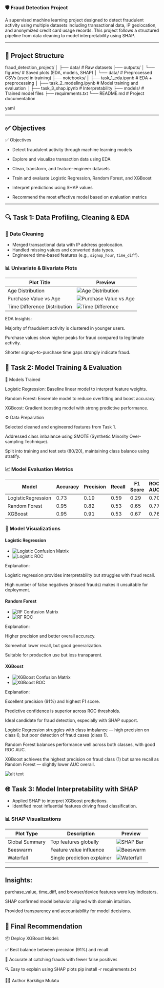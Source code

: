
### 🛡️ Fraud Detection Project

A supervised machine learning project designed to detect fraudulent activity using multiple datasets including transactional data, IP geolocation, and anonymized credit card usage records. This project follows a structured pipeline from data cleaning to model interpretability using SHAP.

---

## 📁 Project Structure

fraud_detection_project/
│
├── data/ # Raw datasets
├── outputs/
│ └── figures/ # Saved plots (EDA, models, SHAP)
│ └── data/ # Preprocessed CSVs (used in training)
├── notebooks/
│ ├── task_1_eda.ipynb # EDA + preprocessing
│ ├── task_2_modeling.ipynb # Model training and evaluation
│ ├── task_3_shap.ipynb # Interpretability
├── models/ # Trained model files
├── requirements.txt
└── README.md # Project documentation

yaml


---

## ✅ Objectives

✅ Objectives

- Detect fraudulent activity through machine learning models

- Explore and visualize transaction data using EDA

- Clean, transform, and feature-engineer datasets

- Train and evaluate Logistic Regression, Random Forest, and XGBoost

- Interpret predictions using SHAP values

- Recommend the most effective model based on evaluation metrics

---

## 🔍 Task 1: Data Profiling, Cleaning & EDA

### 🧹 Data Cleaning
- Merged transactional data with IP address geolocation.
- Handled missing values and converted data types.
- Engineered time-based features (e.g., `signup_hour`, `time_diff`).

### 📊 Univariate & Bivariate Plots

| Plot Title                    | Preview |
|------------------------------|---------|
| Age Distribution             | ![Age Distribution](outputs/figures/age_distribution.png) |
| Purchase Value vs Age        | ![Purchase Value vs Age](outputs/figures/purchase_vs_age.png) |
| Time Difference Distribution | ![Time Difference](outputs/figures/time_diff_distribution.png) |

EDA Insights:

Majority of fraudulent activity is clustered in younger users.

Purchase values show higher peaks for fraud compared to legitimate activity.

Shorter signup-to-purchase time gaps strongly indicate fraud.

## 🤖 Task 2: Model Training & Evaluation
🧠 Models Trained

Logistic Regression: Baseline linear model to interpret feature weights.

Random Forest: Ensemble model to reduce overfitting and boost accuracy.

XGBoost: Gradient boosting model with strong predictive performance.

⚙️ Data Preparation

Selected cleaned and engineered features from Task 1.

Addressed class imbalance using SMOTE (Synthetic Minority Over-sampling Technique).

Split into training and test sets (80/20), maintaining class balance using stratify.

### 📈 Model Evaluation Metrics

| Model              | Accuracy | Precision | Recall | F1 Score | ROC AUC |
|-------------------|----------|-----------|--------|----------|---------|
| LogisticRegression| 0.73     | 0.19      | 0.59   | 0.29     | 0.70    |
| Random Forest      | 0.95     | 0.82      | 0.53   | 0.65     | 0.77    |
| XGBoost            | 0.95     | 0.91      | 0.53   | 0.67     | 0.76    |

### 🧾 Model Visualizations

#### Logistic Regression
- ![Logistic Confusion Matrix](outputs/figures/logistic_confusion_matrix.png)
- ![Logistic ROC](outputs/figures/logistic_roc_curve.png)

Explanation:

Logistic regression provides interpretability but struggles with fraud recall.

High number of false negatives (missed frauds) makes it unsuitable for deployment.
#### Random Forest
- ![RF Confusion Matrix](outputs/figures/rf_confusion_matrix.png)
- ![RF ROC](outputs/figures/rf_roc_curve.png)

Explanation:

Higher precision and better overall accuracy.

Somewhat lower recall, but good generalization.

Suitable for production use but less transparent.

#### XGBoost
- ![XGBoost Confusion Matrix](outputs/figures/xgb_confusion_matrix.png)
- ![XGBoost ROC](outputs/figures/xgb_roc_curve.png)

Explanation:

Excellent precision (91%) and highest F1 score.

Predictive confidence is superior across ROC thresholds.

Ideal candidate for fraud detection, especially with SHAP support.




Logistic Regression struggles with class imbalance — high precision on class 0, but poor detection of fraud cases (class 1).

Random Forest balances performance well across both classes, with good ROC AUC.

XGBoost achieves the highest precision on fraud class (1) but same recall as Random Forest — slightly lower AUC overall.

 ![alt text](image.png)


## 🌐 Task 3: Model Interpretability with SHAP

- Applied SHAP to interpret XGBoost predictions.
- Identified most influential features driving fraud classification.

### 📊 SHAP Visualizations

| Plot Type        | Description               | Preview |
|------------------|---------------------------|---------|
| Global Summary   | Top features globally     | ![SHAP Bar](outputs/figures/shap_global_bar_plot.png) |
| Beeswarm         | Feature value influence   | ![Beeswarm](outputs/figures/shap_beeswarm_plot.png) |
| Waterfall        | Single prediction explainer| ![Waterfall](outputs/figures/shap_waterfall_plot.png) |

---


## Insights:

purchase_value, time_diff, and browser/device features were key indicators.

SHAP confirmed model behavior aligned with domain intuition.

Provided transparency and accountability for model decisions.

## 📌 Final Recommendation

📦 Deploy XGBoost Model:

✅ Best balance between precision (91%) and recall

🎯 Accurate at catching frauds with fewer false positives

🔍 Easy to explain using SHAP plots
pip install -r requirements.txt

👨‍💻 Author
Barkilign Mulatu 